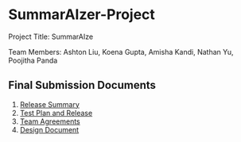 # SummarAIzer-Project
Project Title: SummarAIze

Team Members: Ashton Liu, Koena Gupta, Amisha Kandi, Nathan Yu, Poojitha Panda

## Final Submission Documents
1. [Release Summary](release_summary.pdf)
2. [Test Plan and Release](test_plan.pdf)
3. [Team Agreements](team_agreements.pdf)
4. [Design Document](design_doc.pdf)
